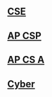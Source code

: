 ## [CSE](https://BSSD-CS.github.io/cse)
## [AP CSP](https://BSSD-CS.github.io/ap-csp)
## [AP CS A](https://BSSD-CS.github.io/ap-cs-a)    
## [Cyber](https://BSSD-CS.github.io/cyber)
